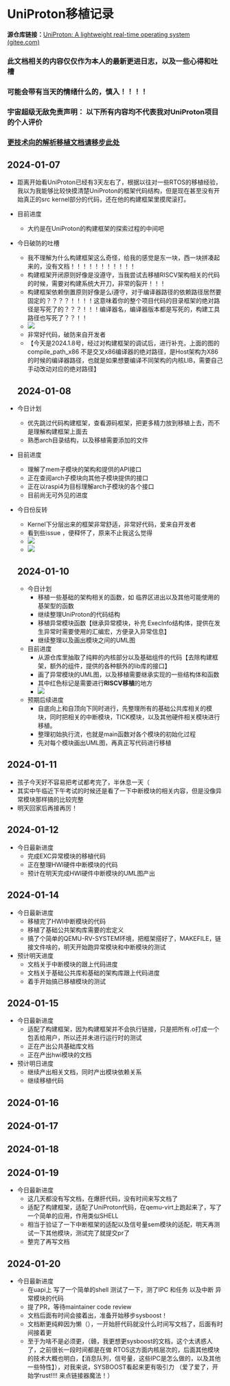 # UniProton移植记录

**源仓库链接：**[UniProton: A lightweight real-time operating system (gitee.com)](https://gitee.com/openeuler/UniProton)

### 此文档相关的内容仅仅作为本人的最新更进日志，以及一些心得和吐槽

### 可能会带有当天的情绪什么的，慎入！！！！

### 宇宙超级无敌免责声明： 以下所有内容均不代表我对UniProton项目的个人评价

### [更技术向的解析移植文档请移步此处](UniProton_technic.md)

## 2024-01-07

- 距离开始看UniProton已经有3天左右了，根据以往对一些RTOS的移植经验，我以为我能够比较快摸清楚UniProton的框架代码结构，但是现在甚至没有开始真正的src kernel部分的代码，还在他的构建框架里摸爬滚打。

- 目前进度
  - 大约是在UniProton的构建框架的探索过程的中间吧

- 今日破防的吐槽
  - 我不理解为什么构建框架这么奇怪，给我的感觉是东一块，西一块拼凑起来的，没有文档！！！！！！！！！！！
  - 构建框架开闭原则好像是没遵守，当我尝试去移植RISCV架构相关的代码的时候，需要对构建系统大开刀，非常的裂开！！！
  - 构建框架依赖倒置原则好像是么i遵守，对于编译器路径的依赖路径居然要固定的？？？？！！！！这意味着你的整个项目代码的目录框架的绝对路径是写死了的？？？！！！编译器名，编译器版本都是写死的，构建工具路径也写死了？？！！
  - ![](pic/config_xml.png)
  - 非常好代码，破防来自开发者
  - 【今天是2024.1.8号，经过对构建框架的调试后，进行补充，上面的图的compile_path_x86 不是交叉x86编译器的绝对路径，是Host架构为X86的时候的编译器路径，也就是如果想要编译不同架构的内核LIB，需要自己手动改动对应的绝对路径】

  ## 2024-01-08

- 今日计划
  - 优先跳过代码构建框架，查看源码框架，把更多精力放到移植上去，而不是理解构建框架上面去
  - 熟悉arch目录结构，以及移植需要添加的文件

- 目前进度
  - 理解了mem子模块的架构和提供的API接口
  - 正在查阅arch子模块向其他子模块提供的接口
  - 正在以raspi4为目标理解arch子模块的各个接口
  - 目前尚无可外见的进度

- 今日份反转
  - Kernel下分层出来的框架非常舒适，非常好代码，爱来自开发者
  - 看到些issue ，便释怀了，原来不止我这么觉得
  - ![](pic/乐.png)
  - ![](pic/乐_2.png)

  ## 2024-01-10

  - 今日计划
    - 移植一些基础的架构相关的函数，如 临界区进出以及其他可能使用的基架型的函数
    - 继续整理UniProton的代码结构
    - 移植异常模块函数【继承异常模块，补充 ExecInfo结构体，提供在发生异常时需要使用的汇编宏，方便录入异常信息】
    - 继续整理以及画出模块之间的UML图
  - 目前进度
    - 从源仓库里抽取了纯粹的内核部分以及基础组件的代码【去除构建框架，额外的组件，提供的各种额外的lib库的接口】
    - 画了异常模块的UML图，以及移植需要继承实现的一些结构体和函数
    - 其中红色标记是需要进行**RISCV移植**的地方
    - ![](pic/Exception_module.png)
  - 预期后续进度
    - 自底向上和自顶向下同时进行，先整理所有的基础公共库相关的模块，同时把相关的中断模块，TICK模块，以及其他硬件相关模块进行移植。
    - 整理初始执行流，也就是main函数对各个模块的初始化过程
    - 先对每个模块画出UML图，再真正写代码进行移植

## 2024-01-11

- 孩子今天好不容易把考试都考完了，半休息一天（
- 其实中午临近下午考试的时候还是看了一下中断模块的相关内容，但是没像异常模块那样搞的比较完整
- 明天回家后再接再厉！

## 2024-01-12

- 今日最新进度
  - 完成EXC异常模块的移植代码
  - 正在整理HWI硬件中断模块的代码
  - 预计在明天完成HWI硬件中断模块的UML图产出

## 2024-01-14

- 今日最新进度
  - 移植完了HWI中断模块的代码
  - 移植了基础公共架构库需要的宏定义
  - 搞了个简单的QEMU-RV-SYSTEM环境，把框架搭好了，MAKEFILE，链接文件啥的，明天开始跑异常模块和中断模块的测试
- 预计明天进度
  - 文档关于中断模块的跟上代码进度
  - 文档关于基础公共库和基础的架构库跟上代码进度
  - 着手开始搞已移植模块的测试

## 2024-01-15

- 今日最新进度
  - 适配了构建框架，因为构建框架并不会执行链接，只是把所有.o打成一个包丢给用户，所以还并未进行运行时的测试
  - 正在产出公共基础库文档
  - 正在产出hwi模块的文档
- 预计明日进度
  - 继续产出相关文档，同时产出模块依赖关系
  - 继续移植代码

## 2024-01-16

## 2024-01-17

## 2024-01-18

## 2024-01-19

- 今日最新进度
  - 这几天都没有写文档，在爆肝代码，没有时间来写文档了
  - 适配了构建框架，适配了UniProton代码，在qemu-virt上跑起来了，写了一个简单的应用，作用类似SHELL
  - 相当于验证了一下中断框架的适配以及信号量sem模块的适配，明天再测试一下其他模块，测试完了就提交pr了
  - 整完了再写文档

## 2024-01-20

- 今日最新进度
  - 在uapi上 写了一个简单的shell 测试了一下，测了IPC 和任务 以及中断 异常模块的代码
  - 提了PR，等待maintainer code review
  - 文档后面有时间会接着出，准备开始移步sysboost！
  - 文档断更纯粹因为懒（），一开始肝代码就没什么时间写文档了，后面有时间接着更
  - 至于为啥不是必须更，（赣，我更想更sysboost的文档，这个太诱惑人了，之前很长一段时间都是在做 RTOS这方面内核层次的，后面其他模块的技术大概也明白，【消息队列，信号量，这些IPC是怎么做的，以及其他一些特性】），对我来说，SYSBOOST看起来更有吸引力 （爱了爱了，开始学rust!!!! 来点链接器魔法！）